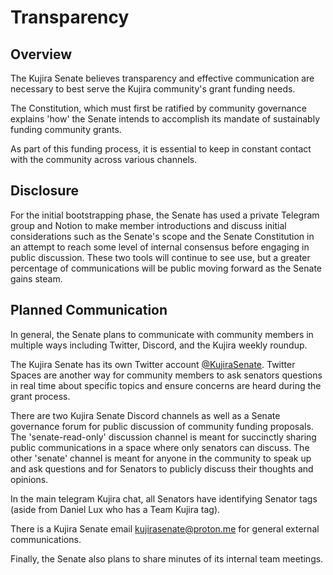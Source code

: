# Transparency

## Overview

The Kujira Senate believes transparency and effective communication are necessary to best serve the Kujira community's grant funding needs.

The Constitution, which must first be ratified by community governance explains 'how' the Senate intends to accomplish its mandate of sustainably funding community grants.&#x20;

As part of this funding process, it is essential to keep in constant contact with the community across various channels.

## Disclosure

For the initial bootstrapping phase, the Senate has used a private Telegram group and Notion to make member introductions and discuss initial considerations such as the Senate's scope and the Senate Constitution in an attempt to reach some level of internal consensus before engaging in public discussion. These two tools will continue to see use, but a greater percentage of communications will be public moving forward as the Senate gains steam.&#x20;

## Planned Communication

In general, the Senate plans to communicate with community members in multiple ways including Twitter, Discord, and the Kujira weekly roundup.&#x20;

The Kujira Senate has its own Twitter account [@KujiraSenate](https://twitter.com/KujiraSenate). Twitter Spaces are another way for community members to ask senators questions in real time about specific topics and ensure concerns are heard during the grant process.&#x20;

There are two Kujira Senate Discord channels as well as a Senate governance forum for public discussion of community funding proposals. The 'senate-read-only' discussion channel is meant for succinctly sharing public communications in a space where only senators can discuss. The other 'senate' channel is meant for anyone in the community to speak up and ask questions and for Senators to publicly discuss their thoughts and opinions.

In the main telegram Kujira chat, all Senators have identifying Senator tags (aside from Daniel Lux who has a Team Kujira tag).

There is a Kujira Senate email kujirasenate@proton.me for general external communications.

Finally, the Senate also plans to share minutes of its internal team meetings.

